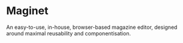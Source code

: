 # Maginet
An easy-to-use, in-house, browser-based magazine editor, designed around maximal reusability and componentisation.
